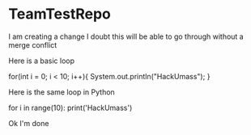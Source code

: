 # TeamTestRepo

I am creating a change
I doubt this will be able to go through without a merge conflict

Here is a basic loop

for(int i = 0; i < 10; i++){
  System.out.println("HackUmass");
}

Here is the same loop in Python

for i in range(10):
  print('HackUmass')
  
Ok I'm done
